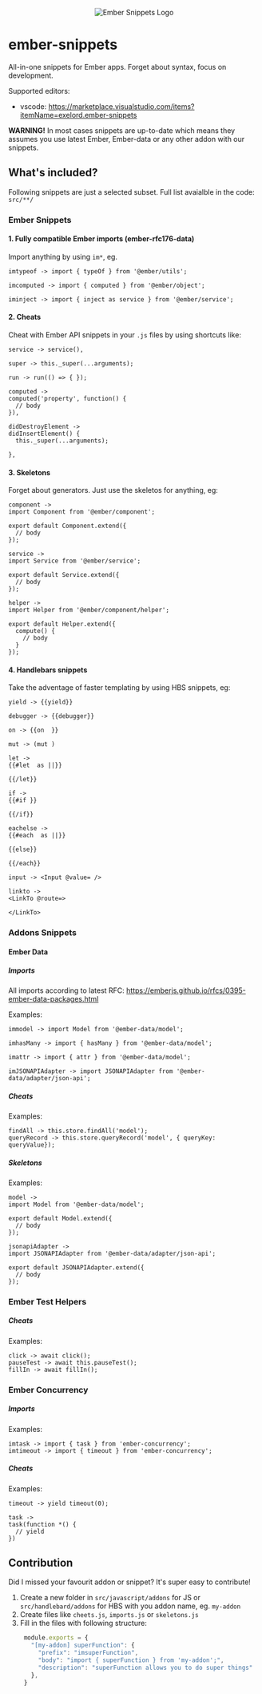 <p align="center">
  <img src="https://raw.githubusercontent.com/Exelord/ember-snippets/master/icon.png" alt="Ember Snippets Logo">
</p>

# ember-snippets

All-in-one snippets for Ember apps. Forget about syntax, focus on development.

Supported editors:
- vscode: https://marketplace.visualstudio.com/items?itemName=exelord.ember-snippets

**WARNING!** In most cases snippets are up-to-date which means they assumes you use latest Ember, Ember-data or any other addon with our snippets.

## What's included?

Following snippets are just a selected subset. Full list avaialble in the code: `src/**/`

### Ember Snippets

#### 1. Fully compatible Ember imports (ember-rfc176-data)
Import anything by using `im*`, eg.
```
imtypeof -> import { typeOf } from '@ember/utils';

imcomputed -> import { computed } from '@ember/object';

iminject -> import { inject as service } from '@ember/service';
```

#### 2. Cheats
Cheat with Ember API snippets in your `.js` files by using shortcuts like:
```
service -> service(),

super -> this._super(...arguments);

run -> run(() => { });

computed ->
computed('property', function() {
  // body
}),

didDestroyElement ->
didInsertElement() {
  this._super(...arguments);
  
},
```

#### 3. Skeletons
Forget about generators. Just use the skeletos for anything, eg:
```
component ->
import Component from '@ember/component';

export default Component.extend({
  // body
});

service ->
import Service from '@ember/service';

export default Service.extend({
  // body
});

helper ->
import Helper from '@ember/component/helper';

export default Helper.extend({
  compute() {
    // body
  }
});

```

#### 4. Handlebars snippets
Take the adventage of faster templating by using HBS snippets, eg:
```
yield -> {{yield}}

debugger -> {{debugger}}

on -> {{on  }}

mut -> (mut )

let ->
{{#let  as ||}}
  
{{/let}}

if -> 
{{#if }}
  
{{/if}}

eachelse -> 
{{#each  as ||}}
  
{{else}}
  
{{/each}}

input -> <Input @value= />

linkto ->
<LinkTo @route=>
  
</LinkTo> 
```

### Addons Snippets

#### Ember Data

##### Imports
All imports according to latest RFC: https://emberjs.github.io/rfcs/0395-ember-data-packages.html

Examples:

```
immodel -> import Model from '@ember-data/model';

imhasMany -> import { hasMany } from '@ember-data/model';

imattr -> import { attr } from '@ember-data/model';

imJSONAPIAdapter -> import JSONAPIAdapter from '@ember-data/adapter/json-api';
```

##### Cheats
Examples:

```
findAll -> this.store.findAll('model');
queryRecord -> this.store.queryRecord('model', { queryKey: queryValue});
```

##### Skeletons
Examples:

```
model ->
import Model from '@ember-data/model';

export default Model.extend({
  // body
});

jsonapiAdapter ->
import JSONAPIAdapter from '@ember-data/adapter/json-api';

export default JSONAPIAdapter.extend({
  // body
});
```

### Ember Test Helpers

##### Cheats
Examples:

```
click -> await click();
pauseTest -> await this.pauseTest();
fillIn -> await fillIn();
```

### Ember Concurrency

##### Imports
Examples:

```
imtask -> import { task } from 'ember-concurrency';
imtimeout -> import { timeout } from 'ember-concurrency';
```

##### Cheats
Examples:

```
timeout -> yield timeout(0);

task ->
task(function *() {
  // yield
})
```

## Contribution
Did I missed your favourit addon or snippet? It's super easy to contribute!

1. Create a new folder in `src/javascript/addons` for JS or `src/handlebard/addons` for HBS with you addon name, eg. `my-addon`
2. Create files like `cheets.js`, `imports.js` or `skeletons.js`
3. Fill in the files with following structure:
   ```js
    module.exports = {
      "[my-addon] superFunction": {
        "prefix": "imsuperFunction",
        "body": "import { superFunction } from 'my-addon';",
        "description": "superFunction allows you to do super things"
      },
    }
   ```